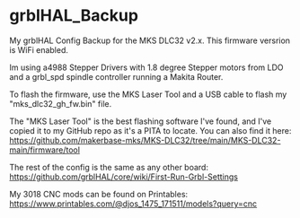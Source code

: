 # grblHAL_Backup
My grblHAL Config Backup for the MKS DLC32 v2.x. This firmware versrion is WiFi enabled.

Im using a4988 Stepper Drivers with 1.8 degree Stepper motors from LDO and a grbl_spd spindle controller running a Makita Router.

To flash the firmware, use the MKS Laser Tool and a USB cable to flash my "mks_dlc32_gh_fw.bin" file. 

The "MKS Laser Tool" is the best flashing software I've found, and I've copied it to my GitHub repo as it's a PITA to locate.
You can also find it here: https://github.com/makerbase-mks/MKS-DLC32/tree/main/MKS-DLC32-main/firmware/tool

The rest of the config is the same as any other board:
https://github.com/grblHAL/core/wiki/First-Run-Grbl-Settings

My 3018 CNC mods can be found on Printables:
https://www.printables.com/@djos_1475_171511/models?query=cnc
